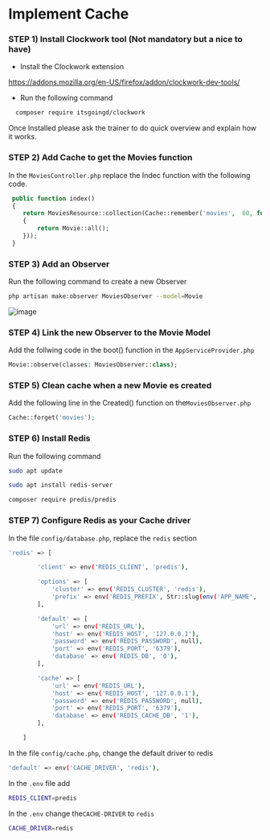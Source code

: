 # Implement Cache

### STEP 1) Install Clockwork tool (Not mandatory but a nice to have)

- Install the Clockwork extension

https://addons.mozilla.org/en-US/firefox/addon/clockwork-dev-tools/

- Run the following command
```bash
  composer require itsgoingd/clockwork
```

Once Installed please ask the trainer to do quick overview and explain how it works.


### STEP 2) Add Cache to get the Movies function

In the `MoviesController.php` replace the Indec function with the following code.

```php
 public function index()
 {
    return MoviesResource::collection(Cache::remember('movies',  60, function()
    {
        return Movie::all();
    }));
 }
```

### STEP 3) Add an Observer

Run the following command to create a new Observer

```bash
php artisan make:observer MoviesObserver --model=Movie
```

![image](https://user-images.githubusercontent.com/31894600/196020169-c56cb274-712c-44cd-a1c9-791fde2467e4.png)


### STEP 4) Link the new Observer to the Movie Model

Add the follwing code in the boot() function in the `AppServiceProvider.php`

```php
Movie::observe(classes: MoviesObserver::class);
```

### STEP 5) Clean cache when a new Movie es created

Add the following line in the Created() function on the`MoviesObserver.php`

```php
Cache::forget('movies');
```

### STEP 6) Install Redis

Run the following command

```bash
sudo apt update
```
```bash
sudo apt install redis-server
```
```bash
composer require predis/predis
```

### STEP 7) Configure Redis as your Cache driver

In the file `config/database.php`, replace the `redis` section 

```bash
'redis' => [

        'client' => env('REDIS_CLIENT', 'predis'),

        'options' => [
            'cluster' => env('REDIS_CLUSTER', 'redis'),
            'prefix' => env('REDIS_PREFIX', Str::slug(env('APP_NAME', 'laravel'), '_').'_database_'),
        ],

        'default' => [
            'url' => env('REDIS_URL'),
            'host' => env('REDIS_HOST', '127.0.0.1'),
            'password' => env('REDIS_PASSWORD', null),
            'port' => env('REDIS_PORT', '6379'),
            'database' => env('REDIS_DB', '0'),
        ],

        'cache' => [
            'url' => env('REDIS_URL'),
            'host' => env('REDIS_HOST', '127.0.0.1'),
            'password' => env('REDIS_PASSWORD', null),
            'port' => env('REDIS_PORT', '6379'),
            'database' => env('REDIS_CACHE_DB', '1'),
        ],

    ]
```

In the file `config/cache.php`, change the default driver to redis

```bash
'default' => env('CACHE_DRIVER', 'redis'),
```

In the `.env` file add 

```bash
REDIS_CLIENT=predis
```

In the `.env` change the`CACHE-DRIVER` to `redis`

```bash
CACHE_DRIVER=redis
```

